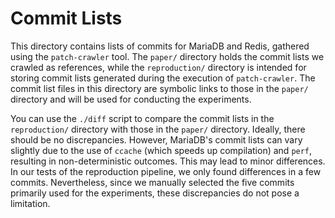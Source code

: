 # Commit Lists

This directory contains lists of commits for MariaDB and Redis, gathered using the `patch-crawler` tool. The `paper/` directory holds the commit lists we crawled as references, while the `reproduction/` directory is intended for storing commit lists generated during the execution of `patch-crawler`. The commit list files in this directory are symbolic links to those in the `paper/` directory and will be used for conducting the experiments.

You can use the `./diff` script to compare the commit lists in the `reproduction/` directory with those in the `paper/` directory. Ideally, there should be no discrepancies. However, MariaDB's commit lists can vary slightly due to the use of `ccache` (which speeds up compilation) and `perf`, resulting in non-deterministic outcomes. This may lead to minor differences. In our tests of the reproduction pipeline, we only found differences in a few commits. Nevertheless, since we manually selected the five commits primarily used for the experiments, these discrepancies do not pose a limitation.
